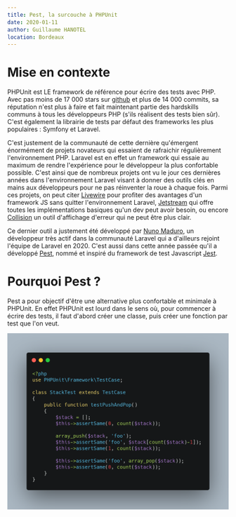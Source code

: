```yaml
---
title: Pest, la surcouche à PHPUnit
date: 2020-01-11
author: Guillaume HANOTEL
location: Bordeaux
---
```


# Mise en contexte

PHPUnit est LE framework de référence pour écrire des tests avec PHP. 
Avec pas moins de 17 000 stars sur [github](https://github.com/sebastianbergmann/phpunit) et plus de 14 000 commits, sa réputation n'est plus 
à faire et fait maintenant partie des hardskills communs à tous les 
développeurs PHP (s'ils réalisent des tests bien sûr). C'est également la librairie de tests par
défaut des frameworks les plus populaires : Symfony et Laravel. 

C'est justement de la communauté de cette dernière qu'émergent énormément de projets novateurs
qui essaient de rafraichir régulièrement l'environnement PHP. Laravel est en effet un framework
qui essaie au maximum de rendre l'expérience pour le développeur la plus confortable possible. 
C'est ainsi que de nombreux projets ont vu le jour ces dernières années dans l'environnement
Laravel visant à donner des outils clés en mains aux développeurs pour ne pas réinventer la 
roue à chaque fois. Parmi ces projets, on peut citer [Livewire](https://laravel-livewire.com/) 
pour profiter des avantages d'un framework JS sans quitter l'environnement Laravel, [Jetstream](https://jetstream.laravel.com/)
qui offre toutes les implémentations basiques qu'un dev peut avoir besoin, ou encore [Collision](https://github.com/nunomaduro/collision) 
un outil d'affichage d'erreur qui ne peut être plus clair.

Ce dernier outil a justement été développé par [Nuno Maduro](https://nunomaduro.com/), un développeur 
très actif dans la communauté Laravel qui a d'ailleurs rejoint l'équipe de Laravel en 2020. C'est aussi 
dans cette année passée qu'il a développé [Pest](https://pestphp.com/), nommé et inspiré du framework de 
test Javascript [Jest](https://jestjs.io/).

# Pourquoi Pest ?

Pest a pour objectif d'être une alternative plus confortable et minimale à PHPUnit.
En effet PHPUnit est lourd dans le sens où, pour commencer à écrire des tests, il faut d'abord créer une
classe, puis créer une fonction par test que l'on veut.

![PHPUnit example](../.vuepress/public/phpunit-example.png)


